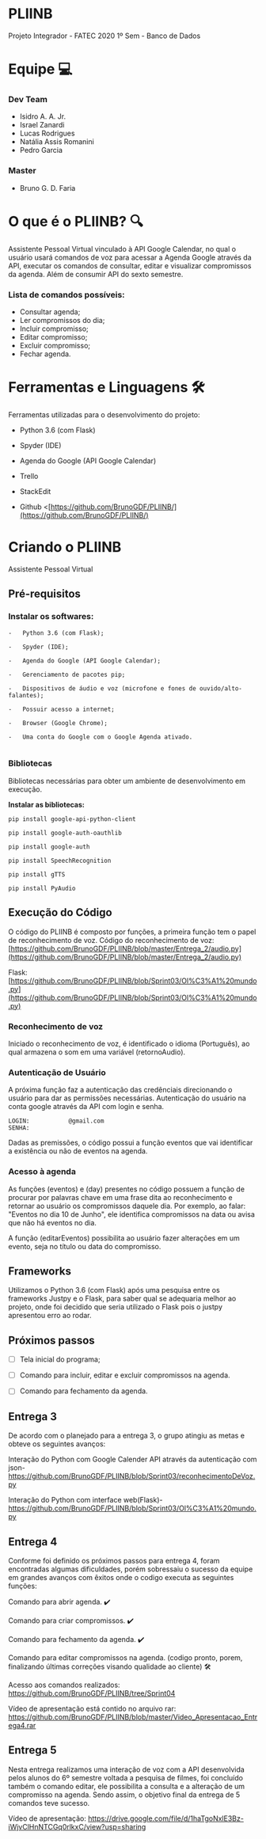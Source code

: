 # PLIINB

Projeto Integrador - FATEC 2020 1º Sem - Banco de Dados

# [](https://github.com/BrunoGDF/PLIINB#equipe--)[](https://github.com/BrunoGDF/PLIINB/blob/master/README.md#equipe--)[](https://github.com/BrunoGDF/PLIINB/blob/master/README.md#equipe--)**Equipe  💻**

### [](https://github.com/BrunoGDF/PLIINB#dev-team)[](https://github.com/BrunoGDF/PLIINB/blob/master/README.md#dev-team)[](https://github.com/BrunoGDF/PLIINB/blob/master/README.md#dev-team)**Dev Team**

-   Isidro A. A. Jr.
-   Israel Zanardi
-   Lucas Rodrigues
-   Natália Assis Romanini
-   Pedro Garcia

### [](https://github.com/BrunoGDF/PLIINB#master)[](https://github.com/BrunoGDF/PLIINB/blob/master/README.md#master)[](https://github.com/BrunoGDF/PLIINB/blob/master/README.md#master)**Master**

-   Bruno G. D. Faria

# [](https://github.com/BrunoGDF/PLIINB#o-que-%C3%A9-o-pliinb--)[](https://github.com/BrunoGDF/PLIINB/blob/master/README.md#o-que-%C3%A9-o-pliinb--)[](https://github.com/BrunoGDF/PLIINB/blob/master/README.md#o-que-%C3%A9-o-pliinb-)**O que é o PLIINB?  🔍**

Assistente Pessoal Virtual vinculado à API Google Calendar, no qual o usuário usará comandos de voz para acessar a Agenda Google através da API, executar os comandos de consultar, editar e visualizar compromissos da agenda. Além de consumir API do sexto semestre.

### [](https://github.com/BrunoGDF/PLIINB#lista-de-comandos-poss%C3%ADveis)[](https://github.com/BrunoGDF/PLIINB/blob/master/README.md#lista-de-comandos-poss%C3%ADveis)[](https://github.com/BrunoGDF/PLIINB/blob/master/README.md#lista-de-comandos-poss%C3%ADveis)**Lista de comandos possíveis:**

-   Consultar agenda;
-   Ler compromissos do dia;
-   Incluir compromisso;
-   Editar compromisso;
-   Excluir compromisso;
-   Fechar agenda.

# [](https://github.com/BrunoGDF/PLIINB#ferramentas-e-linguagens--%EF%B8%8F)[](https://github.com/BrunoGDF/PLIINB/blob/master/README.md#ferramentas-e-linguagens--%EF%B8%8F)[](https://github.com/BrunoGDF/PLIINB/blob/master/README.md#ferramentas-e-linguagens-%EF%B8%8F)**Ferramentas e Linguagens**  🛠️

Ferramentas utilizadas para o desenvolvimento do projeto:

-   Python 3.6 (com Flask)
    
-   Spyder (IDE)
    
-   Agenda do Google (API Google Calendar)
    
-   Trello
    
-   StackEdit
    
-   Github <[https://github.com/BrunoGDF/PLIINB/](https://github.com/BrunoGDF/PLIINB/)
    

# [](https://github.com/BrunoGDF/PLIINB#criando-o-pliinb)[](https://github.com/BrunoGDF/PLIINB/blob/master/README.md#criando--o-pliinb)Criando o PLIINB



Assistente Pessoal Virtual



## [](https://github.com/BrunoGDF/PLIINB#pr%C3%A9-requisitos)[](https://github.com/BrunoGDF/PLIINB/blob/master/README.md#pr%C3%A9-requisitos)Pré-requisitos

### [](https://github.com/BrunoGDF/PLIINB#instalar-os-softwares)[](https://github.com/BrunoGDF/PLIINB/blob/master/README.md#instalar--os-softwares)[](https://gist.github.com/PurpleBooth/109311bb0361f32d87a2#prerequisites)Instalar os softwares:

```
-   Python 3.6 (com Flask); 
    
-   Spyder (IDE);
    
-   Agenda do Google (API Google Calendar);
    
-   Gerenciamento de pacotes pip;

-   Dispositivos de áudio e voz (microfone e fones de ouvido/alto-falantes);

-   Possuir acesso a internet;

-   Browser (Google Chrome);

-   Uma conta do Google com o Google Agenda ativado.


```

### [](https://github.com/BrunoGDF/PLIINB#bibliotecas)[](https://github.com/BrunoGDF/PLIINB/blob/master/README.md#bibliotecas)[](https://gist.github.com/PurpleBooth/109311bb0361f32d87a2#installing)Bibliotecas

Bibliotecas necessárias para obter um ambiente de desenvolvimento em execução.

**Instalar as bibliotecas:**

```
pip install google-api-python-client
```

```
pip install google-auth-oauthlib
```

```
pip install google-auth
```

```
pip install SpeechRecognition
```

```
pip install gTTS
```

```
pip install PyAudio
```

## [](https://github.com/BrunoGDF/PLIINB#execu%C3%A7%C3%A3o-do-c%C3%B3digo)[](https://github.com/BrunoGDF/PLIINB/blob/master/README.md#execu%C3%A7%C3%A3o-do-c%C3%B3digo)[](https://gist.github.com/PurpleBooth/109311bb0361f32d87a2#built-with)Execução do Código

O código do PLIINB é composto por funções, a primeira função tem o papel de reconhecimento de voz. Código do reconhecimento de voz:  [https://github.com/BrunoGDF/PLIINB/blob/master/Entrega_2/audio.py](https://github.com/BrunoGDF/PLIINB/blob/master/Entrega_2/audio.py)

Flask:  [https://github.com/BrunoGDF/PLIINB/blob/Sprint03/Ol%C3%A1%20mundo.py](https://github.com/BrunoGDF/PLIINB/blob/Sprint03/Ol%C3%A1%20mundo.py)

### [](https://github.com/BrunoGDF/PLIINB#reconhecimento-de-voz)[](https://github.com/BrunoGDF/PLIINB/blob/master/README.md#instalar--os-softwares)[](https://gist.github.com/PurpleBooth/109311bb0361f32d87a2#prerequisites)Reconhecimento de voz

Iniciado o reconhecimento de voz, é identificado o idioma (Português), ao qual armazena o som em uma variável (retornoAudio).

### [](https://github.com/BrunoGDF/PLIINB#autentica%C3%A7%C3%A3o-de-usu%C3%A1rio)[](https://github.com/BrunoGDF/PLIINB/blob/master/README.md#instalar--os-softwares)[](https://gist.github.com/PurpleBooth/109311bb0361f32d87a2#prerequisites)Autenticação de Usuário

A próxima função faz a autenticação das credênciais direcionando o usuário para dar as permissões necessárias. Autenticação do usuário na conta google através da API com login e senha.

```
LOGIN:           @gmail.com
SENHA: 
```

Dadas as premissões, o código possui a função eventos que vai identificar a existência ou não de eventos na agenda.

### [](https://github.com/BrunoGDF/PLIINB#acesso-%C3%A0-agenda)[](https://github.com/BrunoGDF/PLIINB/blob/master/README.md#instalar--os-softwares)[](https://gist.github.com/PurpleBooth/109311bb0361f32d87a2#prerequisites)Acesso à agenda

As funções (eventos) e (day) presentes no código possuem a função de procurar por palavras chave em uma frase dita ao reconhecimento e retornar ao usuário os compromissos daquele dia. Por exemplo, ao falar: "Eventos no dia 10 de Junho", ele identifica compromissos na data ou avisa que não há eventos no dia.

A função (editarEventos) possibilita ao usuário fazer alterações em um evento, seja no título ou data do compromisso.

## [](https://github.com/BrunoGDF/PLIINB#frameworks)[](https://github.com/BrunoGDF/PLIINB/blob/master/README.md#frameworks)[](https://gist.github.com/PurpleBooth/109311bb0361f32d87a2#built-with)Frameworks

Utilizamos o Python 3.6 (com Flask) após uma pesquisa entre os frameworks Justpy e o Flask, para saber qual se adequaria melhor ao projeto, onde foi decidido que seria utilizado o Flask pois o justpy apresentou erro ao rodar.

## [](https://github.com/BrunoGDF/PLIINB#pr%C3%B3ximos-passos)[](https://github.com/BrunoGDF/PLIINB/blob/master/README.md#pr%C3%B3ximos-passos)[](https://gist.github.com/PurpleBooth/109311bb0361f32d87a2#contributing)Próximos passos

 - [ ] Tela inicial do programa;
       
 - [ ] Comando para incluir, editar e excluir compromissos na agenda.

 - [ ] Comando para fechamento da agenda.


## [](https://github.com/BrunoGDF/PLIINB#pr%C3%B3ximos-passos)[](https://github.com/BrunoGDF/PLIINB/blob/master/README.md#pr%C3%B3ximos-passos)[](https://gist.github.com/PurpleBooth/109311bb0361f32d87a2#contributing)Entrega 3

De acordo com o planejado para a entrega 3, o grupo atingiu as metas e obteve os seguintes avanços:

Interação do Python com Google Calender API através da autenticação com json-https://github.com/BrunoGDF/PLIINB/blob/Sprint03/reconhecimentoDeVoz.py

Interação do Python com interface web(Flask)- https://github.com/BrunoGDF/PLIINB/blob/Sprint03/Ol%C3%A1%20mundo.py


## [](https://github.com/BrunoGDF/PLIINB#pr%C3%B3ximos-passos)[](https://github.com/BrunoGDF/PLIINB/blob/master/README.md#pr%C3%B3ximos-passos)[](https://gist.github.com/PurpleBooth/109311bb0361f32d87a2#contributing)Entrega 4


Conforme foi definido os próximos passos para entrega 4, foram encontradas algumas dificuldades, porém sobressaiu o sucesso da equipe em grandes avanços com êxitos onde o codigo executa as seguintes funções:

Comando para abrir agenda. ✔️

Comando para criar compromissos. ✔️ 

Comando para fechamento da agenda. ✔️

Comando para editar compromissos na agenda. (codigo pronto, porem, finalizando últimas correções visando qualidade ao cliente) 🛠

Acesso aos comandos realizados: https://github.com/BrunoGDF/PLIINB/tree/Sprint04

Vídeo de apresentação está contido no arquivo rar: https://github.com/BrunoGDF/PLIINB/blob/master/Video_Apresentacao_Entrega4.rar


## [](https://github.com/BrunoGDF/PLIINB#pr%C3%B3ximos-passos)[](https://github.com/BrunoGDF/PLIINB/blob/master/README.md#pr%C3%B3ximos-passos)[](https://gist.github.com/PurpleBooth/109311bb0361f32d87a2#contributing)Entrega 5

Nesta entrega realizamos uma interação de voz com a API desenvolvida pelos alunos do 6º semestre voltada a pesquisa de filmes, foi concluído também o comando editar, ele possibilita a consulta e a alteração de um compromisso na agenda. Sendo assim, o objetivo final da entrega de 5 comandos teve sucesso.

Vídeo de apresentação: https://drive.google.com/file/d/1haTgoNxlE3Bz-iWjvClHnNTCGq0rlkxC/view?usp=sharing

